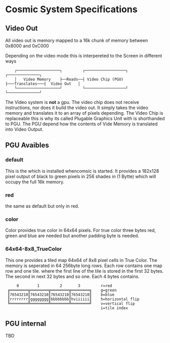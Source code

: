 # Cosmic System Specifications

## Video Out

All video out is memory mapped to a 16k chunk of memory between 0x8000 and 0xC000

Depending on the video mode this is interpereted to the Screen in different ways

```
    ┌───────────────────┐         ┌──────────────────┐                ┌──────────────┐
    │   Video Memory    ├──Reads──┤ Video Chip (PGU) ├───Translates───┤  Video Out   │ 
    └───────────────────┘         └──────────────────┘                └──────────────┘
```

The Video system is **not** a gpu. The video chip does not receive instructions, nor does it build the video out. It simply takes the video memory and translates it to an array of pixels depending. The Video Chip is replaceable this is why its called Plugable Graphics Unit with is shorthanded to PGU. The PGU depend how the contents of Vide Memory is translated into Video Output.

## PGU Avaibles

### default
This is the which is installed whencomsic is started. It provides a 182x128 pixel output of black to green pixels in 256 shades in (1 Bytte) which will occupy the full 16k memory.

### red
the same as default but only in red.

### color
Color provides true color in 64x64 pixels. For true color three bytes red, green and blue are needed but another padding byte is needed.

### 64x64-8x8_TrueColor
This one provides a tiled map 64x64 of 8x8 pixel cells in True Color. The memory is seperated in 64 256byte long rows. Each row contains one map row and one tile. where the first line of the tile is stored in the first 32 bytes. The second  in next 32 bytes and so one. Each 4 bytes contains.

```
     0        1         2       3         r=red
 ╔════════╦════════╦════════╦════════╗    g=green
 ║76543210║76543210║76543210║76543210║    b=blue
 ║rrrrrrrr║gggggggg║bbbbbbbb║hviiiiii║    h=horizontal flip
 ╚════════╩════════╩════════╩════════╝    v=vertical flip
                                          i=tile index
```

## PGU internal
TBD
